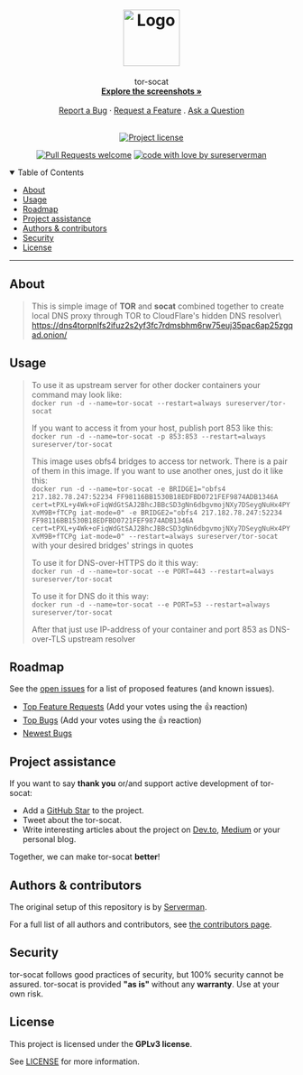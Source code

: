 <h1 align="center">
  <a href="https://github.com/sureserverman/tor-socat">
    <!-- Please provide path to your logo here -->
    <img src="docs/images/logo.svg" alt="Logo" width="100" height="100">
  </a>
</h1>

<div align="center">
  tor-socat
  <br />
  <a href="#about"><strong>Explore the screenshots »</strong></a>
  <br />
  <br />
  <a href="https://github.com/sureserverman/tor-socat/issues/new?assignees=&labels=bug&template=01_BUG_REPORT.md&title=bug%3A+">Report a Bug</a>
  ·
  <a href="https://github.com/sureserverman/tor-socat/issues/new?assignees=&labels=enhancement&template=02_FEATURE_REQUEST.md&title=feat%3A+">Request a Feature</a>
  .
  <a href="https://github.com/sureserverman/tor-socat/issues/new?assignees=&labels=question&template=04_SUPPORT_QUESTION.md&title=support%3A+">Ask a Question</a>
</div>

<div align="center">
<br />

[![Project license](https://img.shields.io/github/license/sureserverman/tor-socat.svg?style=flat-square)](LICENSE)

[![Pull Requests welcome](https://img.shields.io/badge/PRs-welcome-ff69b4.svg?style=flat-square)](https://github.com/sureserverman/tor-socat/issues?q=is%3Aissue+is%3Aopen+label%3A%22help+wanted%22)
[![code with love by sureserverman](https://img.shields.io/badge/%3C%2F%3E%20with%20%E2%99%A5%20by-sureserverman-ff1414.svg?style=flat-square)](https://github.com/sureserverman)

</div>

<details open="open">
<summary>Table of Contents</summary>

- [About](#about)
- [Usage](#usage)
- [Roadmap](#roadmap)
- [Project assistance](#project-assistance)
- [Authors & contributors](#authors--contributors)
- [Security](#security)
- [License](#license)

</details>

---

## About

> This is simple image of **TOR** and **socat** combined together to create local DNS proxy through TOR to CloudFlare's hidden DNS resolver\ 
> https://dns4torpnlfs2ifuz2s2yf3fc7rdmsbhm6rw75euj35pac6ap25zgqad.onion/

## Usage


> To use it as upstream server for other docker containers your command may look like:\
> `docker run -d --name=tor-socat --restart=always sureserver/tor-socat`
> 
> If you want to access it from your host, publish port 853 like this:\
> `docker run -d --name=tor-socat -p 853:853 --restart=always sureserver/tor-socat`
> 
> This image uses obfs4 bridges to access tor network. There is a pair of them in this image. If you want to use another ones, just do it like this:\
> `docker run -d --name=tor-socat -e BRIDGE1="obfs4 217.182.78.247:52234 FF98116BB1530B18EDFBD0721FEF9874ADB1346A cert=tPXL+y4Wk+oFiqWdGtSAJ2BhcJBBcSD3gNn6dbgvmojNXy7DSeygNuHx4PYXvM9B+fTCPg iat-mode=0" -e BRIDGE2="obfs4 217.182.78.247:52234 FF98116BB1530B18EDFBD0721FEF9874ADB1346A cert=tPXL+y4Wk+oFiqWdGtSAJ2BhcJBBcSD3gNn6dbgvmojNXy7DSeygNuHx4PYXvM9B+fTCPg iat-mode=0" --restart=always sureserver/tor-socat`
> with your desired bridges' strings in quotes
>
> To use it for DNS-over-HTTPS do it this way:\
> `docker run -d --name=tor-socat --e PORT=443 --restart=always sureserver/tor-socat`
> 
> To use it for DNS do it this way:\
> `docker run -d --name=tor-socat --e PORT=53 --restart=always sureserver/tor-socat`
> 
> After that just use IP-address of your container and port 853 as DNS-over-TLS upstream resolver

## Roadmap

See the [open issues](https://github.com/sureserverman/tor-socat/issues) for a list of proposed features (and known issues).

- [Top Feature Requests](https://github.com/sureserverman/tor-socat/issues?q=label%3Aenhancement+is%3Aopen+sort%3Areactions-%2B1-desc) (Add your votes using the 👍 reaction)
- [Top Bugs](https://github.com/sureserverman/tor-socat/issues?q=is%3Aissue+is%3Aopen+label%3Abug+sort%3Areactions-%2B1-desc) (Add your votes using the 👍 reaction)
- [Newest Bugs](https://github.com/sureserverman/tor-socat/issues?q=is%3Aopen+is%3Aissue+label%3Abug)

## Project assistance

If you want to say **thank you** or/and support active development of tor-socat:

- Add a [GitHub Star](https://github.com/sureserverman/tor-socat) to the project.
- Tweet about the tor-socat.
- Write interesting articles about the project on [Dev.to](https://dev.to/), [Medium](https://medium.com/) or your personal blog.

Together, we can make tor-socat **better**!

## Authors & contributors

The original setup of this repository is by [Serverman](https://github.com/sureserverman).

For a full list of all authors and contributors, see [the contributors page](https://github.com/sureserverman/tor-socat/contributors).

## Security

tor-socat follows good practices of security, but 100% security cannot be assured.
tor-socat is provided **"as is"** without any **warranty**. Use at your own risk.

## License

This project is licensed under the **GPLv3 license**.

See [LICENSE](LICENSE.md) for more information.
